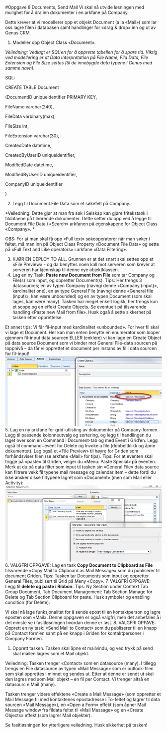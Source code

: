 #Oppgave 8 Documents, Send Mail
Vi skal nå utvide løsningen med mulighet for å dra inn dokumenter i en arkfane på Company. 

Dette krever at vi modellerer opp et objekt Document (a la «Mail») som lar oss lagre filen i databasen samt handlinger for «drag & drop» inn og ut av Genus CRM.

1.	Modeller opp Object Class «Document».

  *Veiledning: Vedlagt er SQL’en for å opprette tabellen for å spare tid. Viktig ved modellering er at Data Interpretation på File Name, Fila Data, File Extension og File Size settes (til de innebygde data typene i Genus med samme navn).*

  SQL: 

  CREATE TABLE Document

  (DocumentID uniqueidentifier PRIMARY KEY,

  FileName varchar(240), 

  FileData varbinary(max), 

  FileSize int, 

  FileExtension varchar(30), 

  CreatedDate datetime, 

  CreatedByUserID uniqueidentifier, 

  ModifiedDate datetime, 

  ModifiedByUserID uniqueidentifier, 

  CompanyID uniqueidentifier

  )

2.	Legg til Document.File Data som et søkefelt på Company.

  *Veiledning: Dette gjør at man fra søk i Selskap kan gjøre fritekstsøk i fildataene på tilhørende dokumenter. Dette setter du opp ved å legge til Document.File Data i «Search» arkfanen på egenskapene for Object Class «Company». *

  OBS: For at man skal få opp «Full text» søkeoperatorer når man søker i feltet, må man inn på Object Class Property «Document.File Data» og sette på «Full Text and Like operators» i arkfane «Data Filtering».

3.	KJØR EN DEPLOY TO ALL. Grunnen er at det snart skal settes opp et «File Preview» - og da benyttes noen kall mot serveren som krever at serveren har kjennskap til denne nye objektklassen.
4.	Lag en ny Task: **Paste new Document from File** som tar Company og File(s) som input, og oppretter Document(s).
  Tips: Her trengs 3 datasources; en av typen Company (navngi denne «Company (input)», kardinalitet one), en av type General File (navngi denne «General file (input)», kan være unbounded) og en av typen Document (som skal lages, kan være many). Tasken har meget enkelt logikk, her trengs kun et scope og en effekt Create Objects. Se eventuelt på tilsvarende handling «Paste new Mail from file». Husk også å sette sikkerhet på tasken etter opprettelse.

  Et annet tips: Vi får fil-input med kardinalitet «unbounded». For hver fil skal vi lage et Document. Her kan man enten benytte en enumerator som looper gjennom fil-input data sourcen ELLER (enklere) vi kan lage en Create Object på data source Document som vi binder mot General File-data sourcen på toppnivå – da får vi opprettet et document per instans av fil i data sourcen for fil-input!
  ![oppg8fig1.JPG](media/oppg8fig1.JPG)
5.	Lag en ny arkfane for grid-utlisting av dokumenter på Company-formen. Legg til passende kolonneutvalg og sortering, og legg til handlingen du laget over som en Command i Document-tab og med Event i Grid’en. Legg også til command+event for Delete og Invoke a file (dobbeltklikk og åpne dokumentet). 
  Lag også et «File Preview» til høyre for Griden som forhåndsviser filen (se arkfane «Mail» for tips).
  Tips: For at eventen skal trigge på «paste» til Griden, velger du «Menu: Paste Special» på eventen. Merk at du på data filter som input til tasken sin «General File» data source kan filtrere vekk fil typene mail message og calendar item – dette fordi du ikke ønsker disse filtypene lagret som «Document» (men som Mail eller Activity):
  ![oppg8fig2.JPG](media/oppg8fig2.JPG)
6.	VALGFRI OPPGAVE: Lag en task **Copy Document to Clipboard as File** tilsvarende «Copy Mail to Clipboard as Mail Message» som du publiserer til document Griden. 
  Tips: Tasken tar Documents som input og oppretter General Files, publisert til Grid på Meny «Copy».
7.	VALGFRI OPPGAVE: Legg til **delete og paste i Ribbon.**
  Tips: Ny Section under Context Tab Group Document, Tab Document Management: Tab Section Manage for Delete og Tab Section Clipboard for paste. Husk symboler og enabling condition (for Delete).

  Vi skal nå lage funksjonalitet for å sende epost til en kontaktperson og lagre eposten som «Mail». Denne oppgaven er også valgfri, men det anbefales å i det minste se i fasitløsningen hvordan denne er løst.
8.	VALGFRI OPPAVE: Opprett en ny task: «Send Mail to Contact» som du publiserer til en knapp på Contact form’en samt på en knapp i Griden for kontaktpersoner i Company Formen. 
  1.	Opprett tasken. Tasken skal åpne et mailvindu, og ved trykk på send skal mailen lagres som et Mail objekt.
  
  Veiledning: Tasken trenger «Contact» som en datasource (many). I tillegg trengs en File datasource av typen «Mail Message» som er outlook-filen som skal opprettes i minnet og sendes ut. Etter at denne er sendt ut skal den lagres ned som Mail objekt – en fil per Contact. Vi trenger altså en datasourc e Mail (many).
  
  Tasken trenger videre effektene «Create a Mail Message» (som oppretter et Mail Message fil med kontaktenes epostadresse i To-feltet og lagrer til data sourcen «Mail Message»), en «Open a Form» effekt (som åpner Mail Message window fra fildata feltet til «Mail Message» og en «Create Objects» effekt (som lagrer Mail objekter).
  
  Se fasitløsningen for ytterligere veiledning. Husk sikkerhet på tasken!
